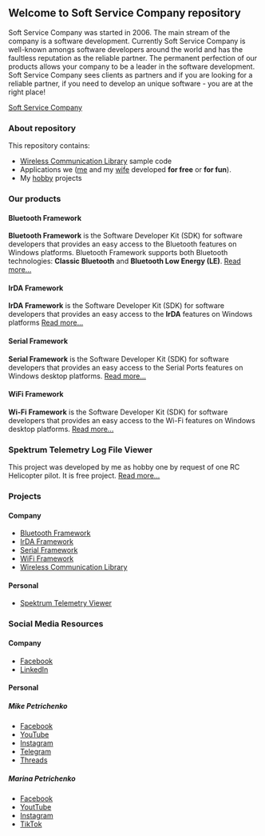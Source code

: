 ## Welcome to Soft Service Company repository

Soft Service Company was started in 2006. The main stream of the company is a software development. Currently Soft Service Company is well-known amongs
software developers around the world and has the faultless reputation as the reliable partner. The permanent perfection of our products allows your
company to be a leader in the software development. Soft Service Company sees clients as partners and if you are looking for a reliable partner,
if you need to develop an unique software - you are at the right place!

[Soft Service Company](https://www.btframework.com)

### About repository

This repository contains:

- [Wireless Communication Library](https://www.btframework.com/wcl.htm) sample code
- Applications we ([me](https://www.linkedin.com/in/mikepetrichenko/) and my [wife](https://www.facebook.com/marina.petrichenko.1) developed
**for free** or **for fun**).
- My [hobby](https://www.youtube.com/mikepetrichenko) projects

### Our products

#### Bluetooth Framework

**Bluetooth Framework** is the Software Developer Kit (SDK) for software developers that provides an easy access to the Bluetooth features on Windows platforms.
Bluetooth Framework supports both Bluetooth technologies: **Classic Bluetooth** and **Bluetooth Low Energy (LE)**.
[Read more...](https://www.btframework.com/bluetoothframework.htm)

#### IrDA Framework

**IrDA Framework** is the Software Developer Kit (SDK) for software developers that provides an easy access to the **IrDA** features on Windows platforms
[Read more...](https://www.btframework.com/irdaframework.htm)

#### Serial Framework

**Serial Framework** is the Software Developer Kit (SDK) for software developers that provides an easy access to the Serial Ports features on Windows
desktop platforms.
[Read more...](https://www.btframework.com/serialframework.htm)

#### WiFi Framework

**Wi-Fi Framework** is the Software Developer Kit (SDK) for software developers that provides an easy access to the Wi-Fi features on Windows desktop platforms.
[Read more...](https://www.btframework.com/wififramework.htm)

### Spektrum Telemetry Log File Viewer

This project was developed by me as hobby one by request of one RC Helicopter pilot. It is free project.
[Read more...](https://www.tlmviewer.com)

### Projects

#### Company

- [Bluetooth Framework](https://www.btframework.com/bluetoothframework.htm)
- [IrDA Framework](https://www.btframework.com/irdaframework.htm)
- [Serial Framework](https://www.btframework.com/serialframework.htm)
- [WiFi Framework](https://www.btframework.com/wififramework.htm)
- [Wireless Communication Library](https://www.btframework.com/wcl.htm)

#### Personal

- [Spektrum Telemetry Viewer](https://www.tlmviewer.com)

### Social Media Resources

#### Company 

- [Facebook](https://www.facebook.com/SoftServiceCompany)
- [LinkedIn](https://www.linkedin.com/in/mikepetrichenko/)

#### Personal

##### Mike Petrichenko

- [Facebook](https://www.facebook.com/mike.petrichenko)
- [YouTube](https://www.youtube.com/@drone_tales)
- [Instagram](https://instagram.com/drone_tales/)
- [Telegram](https://t.me/drone_tales)
- [Threads](https://www.threads.net/@drone_tales)

##### Marina Petrichenko

- [Facebook](https://www.facebook.com/marina.petrichenko.1)
- [YoutTube](https://www.youtube.com/@cottonwoolies)
- [Instagram](https://www.instagram.com/cotton_woolies/)
- [TikTok](https://www.tiktok.com/@cotton_woolies)
